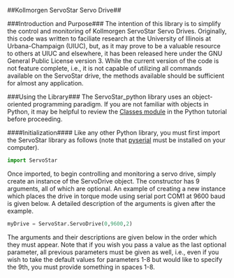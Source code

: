 ##Kollmorgen ServoStar Servo Drive##

###Introduction and Purpose###
The intention of this library is to simplify the control and monitoring of Kollmorgen ServoStar Servo Drives. Originally, this code was written to faciliate research at the University of Illinois at Urbana-Champaign (UIUC), but, as it may prove to be a valuable resource to others at UIUC and elsewhere, it has been released here under the GNU General Public License version 3. While the current version of the code is not feature complete, i.e., it is not capable of utilizing all commands available on the ServoStar drive, the methods available should be sufficient for almost any application.

###Using the Library###
The ServoStar_python library uses an object-oriented programming paradigm.  If you are not familiar with objects in Python, it may be helpful to review the [Classes module](http://docs.python.org/tutorial/classes.html) in the Python tutorial before proceeding.

####Initialization####
Like any other Python library, you must first import the ServoStar library as follows (note that [pyserial](http://pyserial.sourceforge.net/) must be installed on your computer).
````python
import ServoStar
````

Once imported, to begin controlling and monitoring a servo drive, simply create an instance of the ServoDrive object.  The constructor has 9 arguments, all of which are optional.  An example of creating a new instance which places the drive in torque mode using serial port COM1 at 9600 baud is given below.  A detailed description of the arguments is given after the example.
````python
myDrive = ServoStar.ServoDrive(0,9600,2)
````

The arguments and their descriptions are given below in the order which they must appear.  Note that if you wish you pass a value as the last optional parameter, all previous parameters must be given as well, i.e., even if you wish to take the default values for parameters 1-8 but would like to specify the 9th, you must provide something in spaces 1-8.